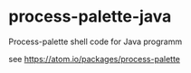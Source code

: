 # process-palette-java
Process-palette shell code for Java programm

see https://atom.io/packages/process-palette
